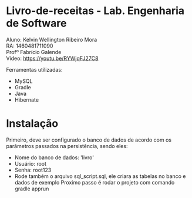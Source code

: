 # Livro-de-receitas - Lab. Engenharia de Software

Aluno: Kelvin Wellington Ribeiro Mora<br>
RA: 1460481711090 <br>
Profº Fabrício Galende<br>
Vídeo: https://youtu.be/RYWjqFJ27C8 <br>

Ferramentas utilizadas:
  - MySQL
  - Gradle
  - Java
  - Hibernate

# Instalação
Primeiro, deve ser configurado o banco de dados de acordo com os parâmetros passados na persistência, sendo eles:
- Nome do banco de dados: 'livro'
- Usuário: root
- Senha: root123
- Rode também o arquivo sql_script.sql, ele criara as tabelas no banco e dados de exemplo
Proximo passo é rodar o projeto com comando gradle apprun
